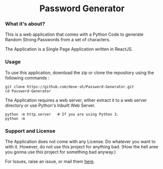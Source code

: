 # <div align='center'>Password Generator</div>

### What it's about?

This is a web application that comes with a Python Code to generate Random Strong Passwords from a set of characters.

The Application is a Single Page Application written in ReactJS.

### Usage

To use this application, download the zip or clone the repository using the following commands : 

```git
git clone https://github.com/deve-sh/Password-Generator.git
cd Password-Generator
```
The Application requires a web server, either extract it to a web server directory or use Python's Inbuilt Web Server.

```git
python -m http.server   # If you are using Python 3.
python -m
```

### Support and License

The Application does not come with any License. Do whatever you want to with it. However, do not use this project for anything bad. (How the hell aree you gonna use this project for something bad anyway.)

For Issues, raise an issue, or mail them <a href='mailto:devesh2027@gmail.com' target="_blank">here</a>.